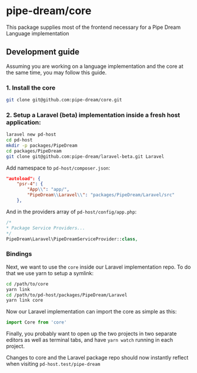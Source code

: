 # pipe-dream/core
This package supplies most of the frontend necessary for a Pipe Dream Language implementation

## Development guide
Assuming you are working on a language implementation and the core at the same time, you may follow this guide.

### 1. Install the core
```bash
git clone git@github.com:pipe-dream/core.git
```

### 2. Setup a Laravel (beta) implementation inside a fresh host application:
```bash
laravel new pd-host
cd pd-host
mkdir -p packages/PipeDream
cd packages/PipeDream
git clone git@github.com:pipe-dream/laravel-beta.git Laravel
```
Add namespace to `pd-host/composer.json`:
```json
"autoload": {
    "psr-4": {
        "App\\": "app/",
        "PipeDream\\Laravel\\": "packages/PipeDream/Laravel/src"
    },
```
And in the providers array of `pd-host/config/app.php`:
```php
/*
* Package Service Providers...
*/
PipeDream\Laravel\PipeDreamServiceProvider::class,
```

### Bindings
Next, we want to use the `core` inside our Laravel implementation repo. To do that we use yarn to setup a symlink:
```bash
cd /path/to/core
yarn link
cd /path/to/pd-host/packages/PipeDream/Laravel
yarn link core
```

Now our Laravel implementation can import the core as simple as this:
```js
import Core from 'core'
```

Finally, you probably want to open up the two projects in two separate editors as well as terminal tabs, and have `yarn watch` running in each project.

Changes to core and the Laravel package repo should now instantly reflect when visiting `pd-host.test/pipe-dream`
